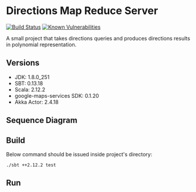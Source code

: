 # Directions Map Reduce Server #

[![Build Status](https://travis-ci.com/steve-papadogiannis/dist-sys-server-scala.svg?branch=master)](https://travis-ci.com/steve-papadogiannis/dist-sys-server-scala)
[![Known Vulnerabilities](https://snyk.io/test/github/steve-papadogiannis/dist-sys-server-scala/badge.svg)](https://snyk.io/test/github/steve-papadogiannis/dist-sys-server-scala)

A small project that takes directions queries and produces directions results in polynomial representation.

## Versions ##

* JDK: 1.8.0_251
* SBT: 0.13.18
* Scala: 2.12.2
* google-maps-services SDK: 0.1.20
* Akka Actor: 2.4.18

## Sequence Diagram ## 


## Build ##

Below command should be issued inside project's directory:

```
./sbt ++2.12.2 test
```

## Run ##